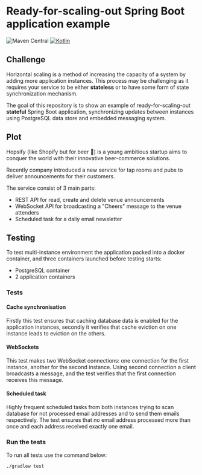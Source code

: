 # Ready-for-scaling-out Spring Boot application example
![Maven Central](https://img.shields.io/maven-central/v/org.springframework.boot/spring-boot?versionSuffix=3.1.5&label=spring%20boot&color=green)
[![Kotlin](https://img.shields.io/badge/kotlin-1.9.20-blue.svg?logo=kotlin)](http://kotlinlang.org)

## Challenge
Horizontal scaling is a method of increasing the capacity of a system by adding more application instances. This process may be challenging as it requires your service to be either **stateless** or to have some form of state synchronization mechanism.

The goal of this repository is to show an example of ready-for-scaling-out **stateful** Spring Boot application, synchronizing updates between instances using PostgreSQL data store and embedded messaging system.

## Plot
Hopsify (like Shopify but for beer 🍻) is a young ambitious startup aims to conquer the world with their innovative beer-commerce solutions.

Recently company introduced a new service for tap rooms and pubs to deliver announcements for their customers.

The service consist of 3 main parts:
* REST API for read, create and delete venue announcements
* WebSocket API for broadcasting a "Cheers" message to the venue attenders
* Scheduled task for a daliy email newsletter

## Testing

To test multi-instance environment the application packed into a docker container, and three containers launched before testing starts:
* PostgreSQL container
* 2 application containers

### Tests

#### Cache synchronisation
Firstly this test ensures that caching database data is enabled for the application instances, secondly it verifies that cache eviction on one instance leads to eviction on the others.

#### WebSockets

This test makes two WebSocket connections: one connection for the first instance, another for the second instance. Using second connection a client broadcasts a message, and the test verifies that the first connection receives this message.

#### Scheduled task

Highly frequent scheduled tasks from both instances trying to scan database for not processed email addresses and to send them emails respectively. The test ensures that no email address processed more than once and each address received exactly one email.

### Run the tests

To run all tests use the command below:
```
./gradlew test
```
